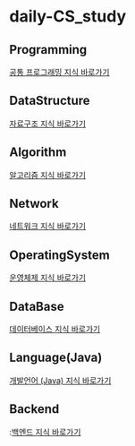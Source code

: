 # daily-CS_study
## Programming
[공통 프로그래밍 지식 바로가기](https://github.com/wony5248/daily-CS_study/edit/main/Programming.md)

## DataStructure
[자료구조 지식 바로가기](https://github.com/wony5248/daily-CS_study/edit/main/DataStructure.md)

## Algorithm
[알고리즘 지식 바로가기](https://github.com/wony5248/daily-CS_study/edit/main/Algorithm.md)

## Network
[네트워크 지식 바로가기](https://github.com/wony5248/daily-CS_study/edit/main/Network.md)

## OperatingSystem
[운영체제 지식 바로가기](https://github.com/wony5248/daily-CS_study/edit/main/OperatingSystem.md)

## DataBase
[데이터베이스 지식 바로가기](https://github.com/wony5248/daily-CS_study/edit/main/DataBase.md)

## Language(Java)
[개발언어 (Java) 지식 바로가기](https://github.com/wony5248/daily-CS_study/edit/main/Language(Java).md)

## Backend
:[백엔드 지식 바로가기](https://github.com/wony5248/daily-CS_study/edit/main/Backend.md)
